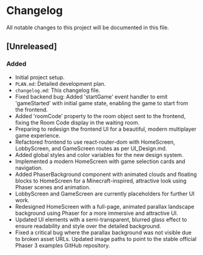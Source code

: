 # Changelog

All notable changes to this project will be documented in this file.

## [Unreleased]

### Added

- Initial project setup.
- `PLAN.md`: Detailed development plan.
- `changelog.md`: This changelog file.
- Fixed backend bug: Added 'startGame' event handler to emit 'gameStarted' with initial game state, enabling the game to start from the frontend.
- Added 'roomCode' property to the room object sent to the frontend, fixing the Room Code display in the waiting room.
- Preparing to redesign the frontend UI for a beautiful, modern multiplayer game experience.
- Refactored frontend to use react-router-dom with HomeScreen, LobbyScreen, and GameScreen routes as per UI_Design.md.
- Added global styles and color variables for the new design system.
- Implemented a modern HomeScreen with game selection cards and navigation.
- Added PhaserBackground component with animated clouds and floating blocks to HomeScreen for a Minecraft-inspired, attractive look using Phaser scenes and animation.
- LobbyScreen and GameScreen are currently placeholders for further UI work.
- Redesigned HomeScreen with a full-page, animated parallax landscape background using Phaser for a more immersive and attractive UI.
- Updated UI elements with a semi-transparent, blurred glass effect to ensure readability and style over the detailed background.
- Fixed a critical bug where the parallax background was not visible due to broken asset URLs. Updated image paths to point to the stable official Phaser 3 examples GitHub repository.
